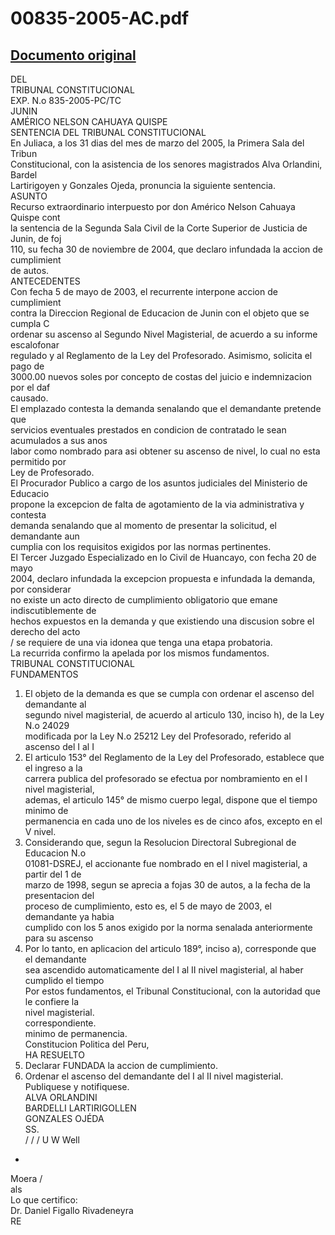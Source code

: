 
00835-2005-AC.pdf
=================
  
[Documento original](https://tc.gob.pe/jurisprudencia/2005/00835-2005-AC.pdf)  
---  
DEL  
TRIBUNAL CONSTITUCIONAL  
EXP. N.o 835-2005-PC/TC  
JUNIN  
AMÉRICO NELSON CAHUAYA QUISPE  
SENTENCIA DEL TRIBUNAL CONSTITUCIONAL  
En Juliaca, a los 31 dias del mes de marzo del 2005, la Primera Sala del Tribun  
Constitucional, con la asistencia de los senores magistrados Alva Orlandini, Bardel  
Lartirigoyen y Gonzales Ojeda, pronuncia la siguiente sentencia.  
ASUNTO  
Recurso extraordinario interpuesto por don Américo Nelson Cahuaya Quispe cont  
la sentencia de la Segunda Sala Civil de la Corte Superior de Justicia de Junin, de foj  
110, su fecha 30 de noviembre de 2004, que declaro infundada la accion de cumplimient  
de autos.  
ANTECEDENTES  
Con fecha 5 de mayo de 2003, el recurrente interpone accion de cumplimient  
contra la Direccion Regional de Educacion de Junin con el objeto que se cumpla C  
ordenar su ascenso al Segundo Nivel Magisterial, de acuerdo a su informe escalofonar  
regulado y al Reglamento de la Ley del Profesorado. Asimismo, solicita el pago de  
3000.00 nuevos soles por concepto de costas del juicio e indemnizacion por el daf  
causado.  
El emplazado contesta la demanda senalando que el demandante pretende que  
servicios eventuales prestados en condicion de contratado le sean acumulados a sus anos  
labor como nombrado para asi obtener su ascenso de nivel, lo cual no esta permitido por  
Ley de Profesorado.  
El Procurador Publico a cargo de los asuntos judiciales del Ministerio de Educacio  
propone la excepcion de falta de agotamiento de la via administrativa y contesta  
demanda senalando que al momento de presentar la solicitud, el demandante aun  
cumplia con los requisitos exigidos por las normas pertinentes.  
El Tercer Juzgado Especializado en lo Civil de Huancayo, con fecha 20 de mayo  
2004, declaro infundada la excepcion propuesta e infundada la demanda, por considerar  
no existe un acto directo de cumplimiento obligatorio que emane indiscutiblemente de  
hechos expuestos en la demanda y que existiendo una discusion sobre el derecho del acto  
/ se requiere de una via idonea que tenga una etapa probatoria.  
La recurrida confirmo la apelada por los mismos fundamentos.  
TRIBUNAL CONSTITUCIONAL  
FUNDAMENTOS  
1. El objeto de la demanda es que se cumpla con ordenar el ascenso del demandante al  
segundo nivel magisterial, de acuerdo al articulo 130, inciso h), de la Ley N.o 24029  
modificada por la Ley N.o 25212 Ley del Profesorado, referido al ascenso del I al I  
2. El articulo 153° del Reglamento de la Ley del Profesorado, establece que el ingreso a la  
carrera publica del profesorado se efectua por nombramiento en el I nivel magisterial,  
ademas, el articulo 145° de mismo cuerpo legal, dispone que el tiempo minimo de  
permanencia en cada uno de los niveles es de cinco afos, excepto en el V nivel.  
3. Considerando que, segun la Resolucion Directoral Subregional de Educacion N.o  
01081-DSREJ, el accionante fue nombrado en el I nivel magisterial, a partir del 1 de  
marzo de 1998, segun se aprecia a fojas 30 de autos, a la fecha de la presentacion del  
proceso de cumplimiento, esto es, el 5 de mayo de 2003, el demandante ya habia  
cumplido con los 5 anos exigido por la norma senalada anteriormente para su ascenso  
4. Por lo tanto, en aplicacion del articulo 189°, inciso a), corresponde que el demandante  
sea ascendido automaticamente del I al II nivel magisterial, al haber cumplido el tiempo  
Por estos fundamentos, el Tribunal Constitucional, con la autoridad que le confiere la  
nivel magisterial.  
correspondiente.  
minimo de permanencia.  
Constitucion Politica del Peru,  
HA RESUELTO  
1. Declarar FUNDADA la accion de cumplimiento.  
2. Ordenar el ascenso del demandante del I al II nivel magisterial.  
Publiquese y notifiquese.  
ALVA ORLANDINI  
BARDELLI LARTIRIGOLLEN  
GONZALES OJÉDA  
SS.  
/ / / U W Well  
-  
Moera /  
als  
Lo que certifico:  
Dr. Daniel Figallo Rivadeneyra  
RE